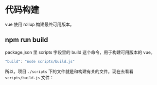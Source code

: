 # 代码构建

vue 使用 rollup 构建最终可用版本。

## npm run build

package.json 里 scripts 字段里的 build 这个命令，用于构建可用版本的 vue。

```js
"build": "node scripts/build.js"
```

所以，项目 `./scripts` 下的文件就是和构建有关的文件。现在去看看 `scripts/build.js` 文件：

